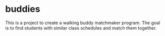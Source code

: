 # buddies
This is a project to create a walking buddy matchmaker program. The goal is to find students with similar class schedules and match them together.
